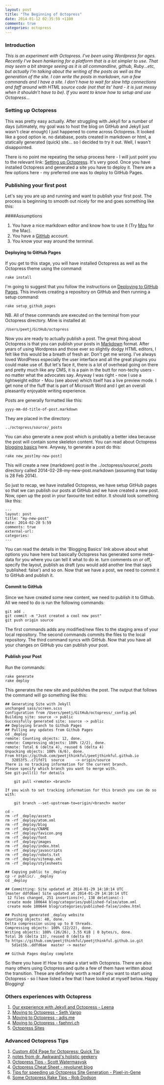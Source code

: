 ```yaml
---
layout: post
title: "The Beginning of Octopress"
date: 2014-01-12 02:35:59 +1100
comments: true
categories: octopress
---
```


### Introduction
_This is an experiment with Octopress. I've been using Wordpress for ages. Recently I've been hankering for a platform that is a lot simpler to use. That may seem a bit strange seeing as it is all commandline, github, Ruby...etc, but actually I'm talking about the writing of the posts as well as the generation of the site. I can write the posts in markdown, run a few commands and I have a site. I don't have to wait for slow http connections and faff around with HTML source code (not that its' hard - it is just messy when it shouldn't have to be). If you want to know how to setup and use Octopress..._

<!-- more -->

### Setting up Octopress
This was pretty easy actually. After struggling with Jekyll for a number of days (ultimately, my goal was to host the blog on GitHub and Jekyll just wasn't clear enough) I just happened to come across Octopress. It looked like a good option ie. no database, posts created in markdown or html, a statically generated (quick) site... so I decided to try it out. Well, I wasn't disappointed.

There is no point me repeating the setup process here - I will just point you to the relevant link: [Setting up Octopress](http://octopress.org/docs/setup/ "Octopress Setup"). It's very good. Once you have installed Octopress and generated a site you have to deploy it. There are a few options here - my preferred one was to deploy to GitHub Pages.

### Publishing your first post
Let's say you are up and running and want to publish your first post. The process is beginning to smooth out nicely for me and goes something like this:

####Assumptions
1. You have a nice markdown editor and know how to use it (Try [Mou](http://mouapp.com/ "Mou") for the Mac).
2. You have a [GitHub](http://github.com "GitHub") account.
3. You know your way around the terminal.

#### Deploying to GitHub Pages
If you get to this stage, you will have installed Octopress as well as the Octopress theme using the command:
	
	rake install
	
I'm going to suggest that you follow the instructions on [Deploying to GitHub Pages](http://octopress.org/docs/deploying/github/). This involves creating a repository on GitHub and then running a setup command:

	rake setup_github_pages
	
NB. All of these commands are executed on the terminal from your Octopress directory. Mine is installed at:

	/Users/peetj/GitHub/octopress
	
Now you are ready to actually publish a post. The great thing about Octopress is that you can publish your posts in [Markdown](http://daringfireball.net/projects/markdown/) format. After years of using Wordpress and those ever so slightly dodgy HTML editors, I felt like this would be a breath of fresh air. Don't get me wrong. I've always loved WordPress especially the user interface and all the great plugins you could make use of. But let's face it, there is a lot of overhead going on there and pretty much like any CMS, it is a pain in the butt for non-techy users - no matter what the advocates say. Anyway I was right - now I use a lightweight editor - Mou (see above) which itself has a live preview mode. I get none of the fluff that is part of Microsoft Word and I get an overall pleasantly enjoyable writing experience.

Posts are generally formatted like this:

	yyyy-mm-dd-title-of-post.markdown
	
They are placed in the directory:

	../octopress/source/_posts
	
You can also generate a new post which is probably a better idea because the post will contain some skeleton content. You can read about Octopress [blogging basics](http://octopress.org/docs/blogging/) here. Anyway, to generate a post do this:

	rake new_post[my-new-post]
	
This will create a new (markdown) post in the ../octopress/source/_posts directory called 2014-02-28-my-new-post.markdown (assuming that today is 28 Feb 2014).

So just to recap, we have installed Octopress, we have setup GitHub pages so that we can publish our posts at GitHub and we have created a new post. Now, open up the post in your favourite text editor. It should look something like this:

	---
	layout: post
	title: "my-new-post"
	date: 2014-02-28 5:59
	comments: true
	external-url:
	categories:
	---

You can read the details in the 'Blogging Basics' link above about what options you have here but basically Octopress has generated some meta-data for you where you can tell it what to do ie. turn comments on or off, specify the layout, publish as draft (you would add another line that says 'published: false') and so on. Now that we have a post, we need to commit it to GitHub and publish it.

#### Commit to GitHub
Since we have created some new content, we need to publish it to Github. All we need to do is run the following commands:

	git add .
	git commit -m "Just created a cool new post"
	git push origin source
	
The first commands adds any modified/new files to the staging area of your local repository. The second commands commits the files to the local repository. The third command syncs with GitHub. Now that you have all your changes on GitHub you can publish your post.

#### Publish your Post
Run the commands:

	rake generate
	rake deploy
	
This generates the new site and publishes the post. The output that follows the command will go something like this:

	## Generating Site with Jekyll
	unchanged sass/screen.scss
	Configuration from /Users/peetj/GitHub/octopress/_config.yml
	Building site: source -> public
	Successfully generated site: source -> public
	## Deploying branch to Github Pages 
	## Pulling any updates from Github Pages 
	cd _deploy
	remote: Counting objects: 12, done.
	remote: Compressing objects: 100% (2/2), done.
	remote: Total 6 (delta 4), reused 6 (delta 4)
	Unpacking objects: 100% (6/6), done.
	From https://github.com/peetjthinkful/peetjthinkful.github.io
	   32853f5..c71fd71  source     -> origin/source
	There is no tracking information for the current branch.
	Please specify which branch you want to merge with.
	See git-pull(1) for details
	
	    git pull <remote> <branch>
	
	If you wish to set tracking information for this branch you can do so with:
	
	    git branch --set-upstream-to=origin/<branch> master
	
	cd -
	rm -rf _deploy/assets
	rm -rf _deploy/atom.xml
	rm -rf _deploy/blog
	rm -rf _deploy/CNAME
	rm -rf _deploy/favicon.png
	rm -rf _deploy/font
	rm -rf _deploy/images
	rm -rf _deploy/index.html
	rm -rf _deploy/javascripts
	rm -rf _deploy/robots.txt
	rm -rf _deploy/sitemap.xml
	rm -rf _deploy/stylesheets
	
	## Copying public to _deploy
	cp -r public/. _deploy
	cd _deploy
	
	## Committing: Site updated at 2014-01-29 14:10:14 UTC
	[master ddfd6ae] Site updated at 2014-01-29 14:10:14 UTC
	 12 files changed, 251 insertions(+), 138 deletions(-)
	 create mode 100644 blog/categories/published-false/atom.xml
	 create mode 100644 blog/categories/published-false/index.html
	
	## Pushing generated _deploy website
	Counting objects: 48, done.
	Delta compression using up to 8 threads.
	Compressing objects: 100% (22/22), done.
	Writing objects: 100% (26/26), 3.55 KiB | 0 bytes/s, done.
	Total 26 (delta 13), reused 0 (delta 0)
	To https://github.com/peetjthinkful/peetjthinkful.github.io.git
	   5d1e15b..ddfd6ae  master -> master
	
	## Github Pages deploy complete

So there you have it! How to make a start with Octopress. There are also many others using Octopress and quite a few of them have written about the transition. These are definitely worth a read if you want to start using Octopress - so I have listed a few that I have looked at myself below. Happy Blogging!

### Others experiences with Octopress
1. [Our experience with Jekyll and Octopress - Leena](http://www.multunus.com/blog/2012/10/our-experience-with-jekyll-and-octopress/)
2. [Moving to Octopress - Seth Vargo](https://sethvargo.com/moving-to-octopress/)
3. [Moving to Octopress - adis.me](http://adis.me/blog/2013/09/27/moving-to-octopress/)
4. [Moving to Octopress - faehnri.ch](http://faehnri.ch/moving-to-octopress/)
5. [Octopress Sites](https://github.com/imathis/octopress/wiki/Octopress-Sites)

### Advanced Octopress Tips
1. [Custom 404 Page for Octopress: Quick Tip](http://thematicnet.com/articles/custom-404-page-for-octopress/)
2. [notes from dr. Awkward's holistic geekery](http://www.ubergeekunlimited.org/blog/2012/10/16/octopress-tips-and-tricks/)
3. [Octopress Tips - Scott Watermasysk](http://dev.scottw.com/octopress-tips)
4. [Octopress Cheat Sheet - revolunet blog](http://blog.revolunet.com/blog/2013/04/15/octopress-cheatsheet/)
5. [Tips for speeding up Octopress Site Generation - Pixel-in-Gene](http://blog.pixelingene.com/2011/09/tips-for-speeding-up-octopress-site-generation/)
6. [Some Octopress Rake Tips - Rob Dodson](http://robdodson.me/blog/2012/06/11/some-octopress-rake-tips/)

